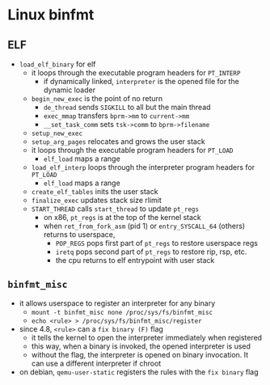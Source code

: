 Linux binfmt
============

## ELF

- `load_elf_binary` for elf
  - it loops through the executable program headers for `PT_INTERP`
    - if dynamically linked, `interpreter` is the opened file for the dynamic
      loader
  - `begin_new_exec` is the point of no return
    - `de_thread` sends `SIGKILL` to all but the main thread
    - `exec_mmap` transfers `bprm->mm` to `current->mm`
    - `__set_task_comm` sets `tsk->comm` to `bprm->filename`
  - `setup_new_exec`
  - `setup_arg_pages` relocates and grows the user stack
  - it loops through the executable program headers for `PT_LOAD`
    - `elf_load` maps a range
  - `load_elf_interp` loops through the interpreter program headers for
    `PT_LOAD`
    - `elf_load` maps a range
  - `create_elf_tables` inits the user stack
  - `finalize_exec` updates stack size rlimit
  - `START_THREAD` calls `start_thread` to update `pt_regs`
    - on x86, `pt_regs` is at the top of the kernel stack
    - when `ret_from_fork_asm` (pid 1) or `entry_SYSCALL_64` (others) returns
      to userspace,
      - `POP_REGS` pops first part of `pt_regs` to restore userspace regs
      - `iretq` pops second part of `pt_regs` to restore rip, rsp, etc.
      - the cpu returns to elf entrypoint with user stack

## `binfmt_misc`

- it allows userspace to register an interpreter for any binary
  - `mount -t binfmt_misc none /proc/sys/fs/binfmt_misc`
  - `echo <rule> > /proc/sys/fs/binfmt_misc/register`
- since 4.8, `<rule>` can a `fix binary (F)` flag
  - it tells the kernel to open the interpreter immediately when registered
  - this way, when a binary is invoked, the opened interpreter is used
  - without the flag, the interpreter is opened on binary invocation.  It
    can use a different interpreter if chroot
- on debian, `qemu-user-static` registers the rules with the `fix binary` flag
